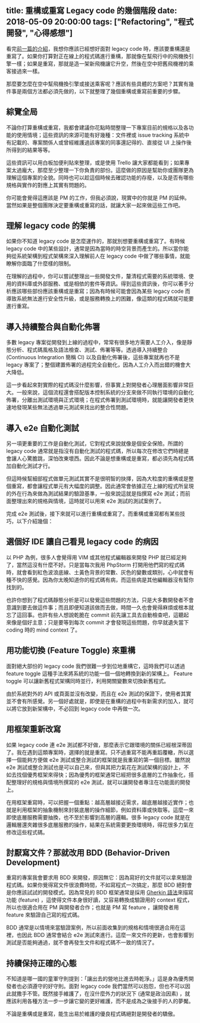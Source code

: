 title: 重構或重寫 Legacy code 的幾個階段
date: 2018-05-09 20:00:00
tags: ["Refactoring", "程式開發", "心得感想"]
---

看完[前一篇的介紹](/refactor-or-rebuild)，我想你應該已經想好面對 legacy code 時，應該要重構還是重寫了。如果你打算對正在線上的程式碼進行重構，那就像在幫飛行中的飛機換引擎一樣；如果是重寫，那就是造一架新飛機讓它升空，然後在空中把舊飛機裡的乘客接過來一樣。

那麼要怎麼在空中幫飛機換引擎或接送乘客呢？應該有些具體的方案吧？其實有幾件事是兩個方法都必須先做的，以下就整理了幾個重構或重寫前重要的步驟。

<!-- more -->

## 綜覽全局

不論你打算重構或重寫，我都會建議你花點時間整理一下專案目前的規格以及各功能的使用情境；這些資訊的來源可能有好幾種：文件裡或 issue tracking 系統中有記載的、專案關係人或曾經維護過該專案的同事還記得的、直接從 UI 上操作後所得到的結果等等。

這些資訊可以用白板加便利貼來整理，或是使用 Trello 讓大家都能看到；如果專案太過龐大，那麼至少整理一下你負責的部份。這麼做的原因是幫助你或團隊更為理解這個專案的全貌。同時也可以趁這個時候去確認功能的存廢，以及是否有哪些規格與實作的對應上其實有問題的。

你可能會覺得這應該是 PM 的工作，但我必須說，現實中的你就是 PM 的延伸。當然如果是整個團隊決定要重構或重寫的話，就讓大家一起來做這些工作吧。

## 理解 legacy code 的架構

如果你不知道 legacy code 是怎麼運作的，那就別想要重構或重寫了。有時候 legacy code 中的某些設計，通常是因為當時的時空背景而產生的。所以當你能夠從系統架構到程式架構來深入理解前人在 legacy code 中做了哪些事情，就能瞭解你面臨了什麼樣的限制。

在理解的過程中，你可以嘗試整理出一些開發文件，釐清程式需要的系統環境、使用的資料庫或外部服務、或是相依的套件等資訊。得到這些資訊後，你可以著手分析應該哪些部份應該重構或是重寫；因為有時候可能會因為某些 legacy code 而導致系統無法進行安全性升級，或是服務轉換上的困難，像這類的程式碼就可能要進行重寫。

## 導入持續整合與自動化佈署

多數 legacy 專案從開發到上線的過程中，常常有很多地方需要人工介入，像是靜態分析、程式碼風格及語法檢查、測試、佈署等等。透過導入持續整合 (Continuous Integration 簡稱 CI) 以及自動化佈署後，這些專案就再也不是 legacy 專案了；整個建置佈署的過程完全自動化，因為人工介入而出錯的機會大大降低。

這一步看起來對實際的程式碼沒什麼影響，但事實上對開發者心理層面影響非常巨大。一般來說，這個流程還會搭配版本控制系統的分支來做不同執行環境的自動化佈署，分離出測試環境與正式環境；在程式佈署到測試環境時，就能讓開發者更快速地發現某些無法透過單元測試來找出的整合性問題。

## 導入 e2e 自動化測試

另一項更重要的工作是自動化測試，它對程式來說就像是個安全保險。所謂的 legacy code 通常就是指沒有自動化測試的程式碼，所以每次在修改它們時總是會讓人心驚膽跳，深怕改東壞西。因此不論是想重構或是重寫，都必須先為程式碼加自動化測試才行。

但這時候幫細部程式做單元測試其實不是很明智的抉擇，因為大粒度的重構或是整個重寫，都會讓程式單元有大幅度的調整。因此通常會依據正在上線的程式所呈現的外在行為來做為測試結果的驗證基準，一般來說這就是指撰寫 e2e 測試；而前面整理出來的規格與情境，這時就可以用來 e2e 測試的測試案例了。

完成 e2e 測試後，接下來就可以進行重構或重寫了。而重構或重寫都有某些技巧，以下介紹幾個：

## 選個好 IDE 讓自己看見 legacy code 的病因

以 PHP 為例，很多人會覺得用 VIM 或其他程式編輯器來開發 PHP 就已經足夠了，當然這沒有什麼不好。只是當每次我用 PhpStorm 打開用他們寫的程式碼時，就會看到紅色波浪底線、土黃色背景的常數、灰色的變數或類別，心中就會有種不快的感覺。因為你太晚知道你的程式碼有病，而這些病是其他編輯器沒有幫你找到的。

也許你想到了程式碼靜態分析是可以發覺這些問題的方法，只是大多數開發者不會意識到要去做這件事；而且即便知道該做而去做，時間一久也會覺得麻煩或根本就忘了這回事。也許有些人想說乾脆在 commit 前先讓工具去自動檢查吧，這聽起來像是個好主意；只是要等到每次 commit 才會發現這些問題，你早就遺失當下 coding 時的 mind context 了。

## 用功能切換 (Feature Toggle) 來重構

面對絕大部份的 legacy code 我們很難一步到位地重構它，這時我們可以透過 feature toggle 這種手法來將系統的功能一個一個地轉換到新的架構上。 Feature toggle 可以讓新舊程式架構同時並行，利用開關變數來切換新舊程式。

由於系統對外的 API 或頁面並沒有改變，而且在 e2e 測試的保證下，使用者其實並不會有所感覺。另一個好處就是，即使是在重構的過程中有新需求的加入，就可以將它放到新架構中，不必回到 legacy code 中再做一次。

## 用框架重新改寫

如果 legacy code 連 e2e 測試都不好做，那麼表示它跟環境的關係已經根深蒂固了。我在遇到這類專案時，選擇的就是重寫。只不過重寫不能再重蹈覆轍，所以選擇一個能夠方便做 e2e 測試或整合測試的框架就是我重寫的第一個目標。雖然說 e2e 測試或整合測試也是可以自己來，但與其把力氣花在測試架構的設計上，不如去找個優秀框架來得快；因為優秀的框架通常已經把很多底層的工作抽象化，搭配整理好的規格與情境所撰寫的 e2e 測試，就可以讓開發者專注在功能面的開發上。

在用框架重寫時，可以把握一個重點：越高層越接近需求，越底層越接近實作；也就是利用框架的抽象機制來封裝底層的操作細節，例如資料庫或快取等。這麼一來即使底層服務需要抽換，也不至於影響到高層的邏輯。很多 legacy code 就是在邏輯層還夾雜很多底層服務的操作，結果在系統需要更換環境時，得花很多力氣在修改這些程式碼。

## 討厭寫文件？那就改用 BDD (Behavior-Driven Development) 

重寫的專案我會要求用 BDD 來開發，原因無它：因為寫好的文件就可以拿來驗證程式碼。如果你覺得寫文件很浪費時間，不如寫程式一次搞定，那麼 BDD 絕對會是你應該試試的開發模式。因為常見的 BDD 框架通常是採用 [Gherkin 語法](https://github.com/cucumber/cucumber/wiki/Gherkin)來描寫功能 (feature) ，這使得文件本身很好讀，又容易轉換成驗證用的 context 程式，所以也很適合用在 PM 與開發者合作；也就是 PM 寫 feature ，讓開發者用 feature 來驗證自己寫的程式碼。

BDD 通常是以情境來當驗證案例，所以前面收集到的規格和情境很適合用在這裡，也因此 BDD 通常會結合 e2e 測試來進行。這麼一來文件的更新，也會影響到測試是否能夠通過，就不會再發生文件和程式碼不一致的情況了。

## 持續保持正確的心態

不知道是哪一國的童軍守則提到：「讓出去的營地比進去時乾淨。」這是身為優秀開發者也必須遵守的好守則。面對 legacy code 我們當然可以抱怨，但也不可以因此就撒手不管。既然接手維護了，在沒什麼外力的狀況下 (通常是政治因素) ，就應該利用各種方法一步一步讓它變的更好維護，而不是成為之後接手的人的夢魘。

不論是重構或是重寫，能生出易於維護的優良程式碼絕對是開發者的驕傲。


